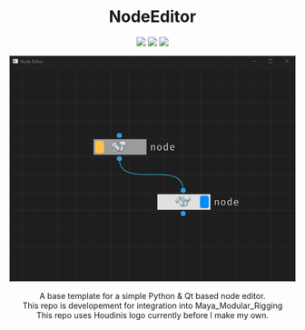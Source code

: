 <h1 align="center">NodeEditor</h1>
<p align="center">
    <img src="https://img.shields.io/badge/Maya-37A5CC?style=for-the-badge&logo=autodeskmaya&logoColor=white">
    <img src="https://img.shields.io/badge/Python-FFD43B?style=for-the-badge&logo=python&logoColor=blue">
    <img src="https://img.shields.io/badge/Qt-41CD52?style=for-the-badge&logo=Qt&logoColor=white">
</p>

<div align="center">
    <img src="screenshots/graph.png" alt="Project Screenshot" width="700"/>
</div>

<p align="center">
A base template for a simple Python & Qt based node editor.<br>
This repo is developement for integration into Maya_Modular_Rigging<br>
This repo uses Houdinis logo currently before I make my own.
</p>
